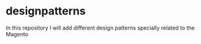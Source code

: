 # designpatterns
In this repository I will add different design patterns specially related to the Magento
